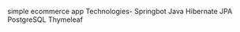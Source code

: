 simple ecommerce app 
Technologies- Springbot Java
              Hibernate
              JPA
              PostgreSQL
              Thymeleaf
              
